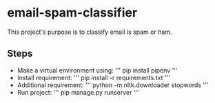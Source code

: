 # email-spam-classifier
This project's purpose is to classify email is spam or ham.
## Steps
* Make a virtual environment using:
'''
pip install pipenv
'''
* Install requirement: 
'''
pip install -r requirements.txt
'''
* Additional requirement: 
'''
python -m nltk.downloader stopwords
'''
* Run project: 
'''
pip manage.py runserver
'''

